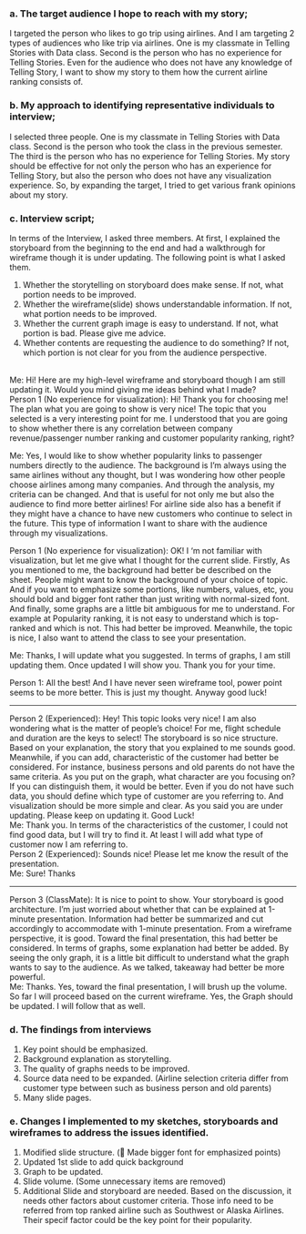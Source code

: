 ### a. The target audience I hope to reach with my story;
I targeted the person who likes to go trip using airlines. And I am targeting 2 types of audiences who like trip via airlines. One is my classmate in Telling Stories with Data class. Second is the person who has no experience for Telling Stories. Even for the audience who does not have any knowledge of Telling Story, I want to show my story to them how the current airline ranking consists of.

### b. My approach to identifying representative individuals to interview;
I selected three people. One is my classmate in Telling Stories with Data class. Second is the person who took the class in the previous semester. The third is the person who has no experience for Telling Stories. My story should be effective for not only the person who has an experience for Telling Story, but also the person who does not have any visualization experience. So, by expanding the target, I tried to get various frank opinions about my story. 

### c. Interview script;
In terms of the Interview, I asked three members. At first, I explained the storyboard from the beginning to the end and had a walkthrough for wireframe though it is under updating. The following point is what I asked them.<br>
1.	Whether the storytelling on storyboard does make sense. If not, what portion needs to be improved.
2.	Whether the wireframe(slide) shows understandable information. If not, what portion needs to be improved.
3.	Whether the current graph image is easy to understand. If not, what portion is bad. Please give me advice.
4.	Whether contents are requesting the audience to do something? If not, which portion is not clear for you from the audience perspective.<br><br>

Me: Hi! Here are my high-level wireframe and storyboard though I am still updating it. Would you mind giving me ideas behind what I made?<br>
Person 1 (No experience for visualization): Hi! Thank you for choosing me! The plan what you are going to show is very nice! The topic that you selected is a very interesting point for me. I understood that you are going to show whether there is any correlation between company revenue/passenger number ranking and customer popularity ranking, right?<br>

Me: Yes, I would like to show whether popularity links to passenger numbers directly to the audience. The background is I’m always using the same airlines without any thought, but I was wondering how other people choose airlines among many companies. And through the analysis, my criteria can be changed. And that is useful for not only me but also the audience to find more better airlines! For airline side also has a benefit if they might have a chance to have new customers who continue to select in the future. This type of information I want to share with the audience through my visualizations.<br>

Person 1 (No experience for visualization): OK! I ‘m not familiar with visualization, but let me give what I thought for the current slide. Firstly, As you mentioned to me, the background had better be described on the sheet. People might want to know the background of your choice of topic. And if you want to emphasize some portions, like numbers, values, etc, you should bold and bigger font rather than just writing with normal-sized font. And finally, some graphs are a little bit ambiguous for me to understand. For example at Popularity ranking, it is not easy to understand which is top-ranked and which is not. This had better be improved. Meanwhile, the topic is nice, I also want to attend the class to see your presentation.<br>

Me: Thanks, I will update what you suggested. In terms of graphs, I am still updating them. Once updated I will show you. Thank you for your time.<br>

Person 1: All the best! And I have never seen wireframe tool, power point seems to be more better. This is just my thought. Anyway good luck!<br>
________________________________________
Person 2 (Experienced): Hey! This topic looks very nice! I am also wondering what is the matter of people’s choice! For me, flight schedule and duration are the keys to select! The storyboard is so nice structure. Based on your explanation, the story that you explained to me sounds good. Meanwhile, if you can add, characteristic of the customer had better be considered. For instance, business persons and old parents do not have the same criteria. As you put on the graph, what character are you focusing on? If you can distinguish them, it would be better. Even if you do not have such data, you should define which type of customer are you referring to. And visualization should be more simple and clear. As you said you are under updating. Please keep on updating it. Good Luck!<br>
Me: Thank you. In terms of the characteristics of the customer, I could not find good data, but I will try to find it. At least I will add what type of customer now I am referring to.<br>
Person 2 (Experienced):  Sounds nice!  Please let me know the result of the presentation.<br>
Me: Sure!  Thanks<br>
________________________________________
Person 3 (ClassMate): It is nice to point to show. Your storyboard is good architecture. I’m just worried about whether that can be explained at 1-minute presentation. Information had better be summarized and cut accordingly to accommodate with 1-minute presentation. From a wireframe perspective, it is good. Toward the final presentation, this had better be considered. In terms of graphs, some explanation had better be added. By seeing the only graph, it is a little bit difficult to understand what the graph wants to say to the audience. As we talked, takeaway had better be more powerful.<br> 
Me: Thanks. Yes, toward the final presentation, I will brush up the volume. So far I will proceed based on the current wireframe. Yes, the Graph should be updated. I will follow that as well.<br>
### d. The findings from interviews
1.	Key point should be emphasized.
2.	Background explanation as storytelling.
3.	The quality of graphs needs to be improved.
4.	Source data need to be expanded. (Airline selection criteria differ from customer type between such as business person and old parents)
5.	Many slide pages.<br> 
### e. Changes I implemented to my sketches, storyboards and wireframes to address the issues identified.
1.	Modified slide structure. ( Made bigger font for emphasized points)
2.	Updated 1st slide to add quick background 
3.	Graph to be updated.
4.	Slide volume. (Some unnecessary items are removed)
5.	Additional Slide and storyboard are needed. Based on the discussion, it needs other factors about customer criteria. Those info need to be referred from top ranked airline such as Southwest or Alaska Airlines. Their specif factor could be the key point for their popularity. 

